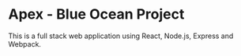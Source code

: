 # Apex - Blue Ocean Project

This is a full stack web application using React, Node.js, Express and Webpack. 

